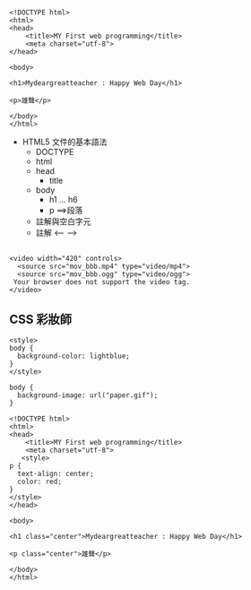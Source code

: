 #
```
<!DOCTYPE html>
<html>
<head>
    <title>MY First web programming</title>
	<meta charset="utf-8">
</head>

<body>

<h1>Mydeargreatteacher : Happy Web Day</h1>

<p>雄聲</p>

</body>
</html>
```

- HTML5 文件的基本語法
  - DOCTYPE
  - html
  - head
    - title 
  - body
    - h1 ... h6 
    - p ==>段落
  - 註解與空白字元
  - 註解 <-- -->

##
```
<video width="420" controls>
  <source src="mov_bbb.mp4" type="video/mp4">
  <source src="mov_bbb.ogg" type="video/ogg">
 Your browser does not support the video tag.
</video>
```
## CSS 彩妝師
```
<style>
body {
  background-color: lightblue;
}
</style>
```
```
body {
  background-image: url("paper.gif");
}
```
```
<!DOCTYPE html>
<html>
<head>
    <title>MY First web programming</title>
	<meta charset="utf-8">
   <style>
p {
  text-align: center;
  color: red;
} 
</style>
</head>

<body>

<h1 class="center">Mydeargreatteacher : Happy Web Day</h1>

<p class="center">雄聲</p>

</body>
</html>
```
